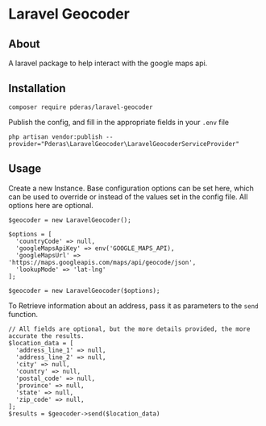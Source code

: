 # Laravel Geocoder

## About

A laravel package to help interact with the google maps api.

## Installation

```
composer require pderas/laravel-geocoder
```

Publish the config, and fill in the appropriate fields in your `.env` file

```
php artisan vendor:publish --provider="Pderas\LaravelGeocoder\LaravelGeocoderServiceProvider"
```

## Usage
Create a new Instance. Base configuration options can be set here, which can be used to override or instead of the values set in the config file. All options here are optional.

```
$geocoder = new LaravelGeocoder();
```
```
$options = [
  'countryCode' => null,
  'googleMapsApiKey' => env('GOOGLE_MAPS_API),
  'googleMapsUrl' => 'https://maps.googleapis.com/maps/api/geocode/json',
  'lookupMode' => 'lat-lng'
];

$geocoder = new LaravelGeocoder($options);
```

To Retrieve information about an address, pass it as parameters to the `send` function.
```
// All fields are optional, but the more details provided, the more accurate the results.
$location_data = [
  'address_line_1' => null,
  'address_line_2' => null,
  'city' => null,
  'country' => null,
  'postal_code' => null,
  'province' => null,
  'state' => null,
  'zip_code' => null,
];
$results = $geocoder->send($location_data)
